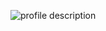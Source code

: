 ![profile description](https://raw.githubusercontent.com/megashrieks/megashrieks/master/result.gif)

